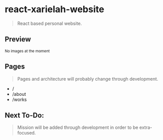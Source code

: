 # react-xarielah-website

> React based personal website.

## Preview

<sub>No images at the moment</sub>

## Pages

> Pages and architecture will probably change through development.

-   /
-   /about
-   /works

## Next To-Do:

> Mission will be added through development in order to be extra-focused.



